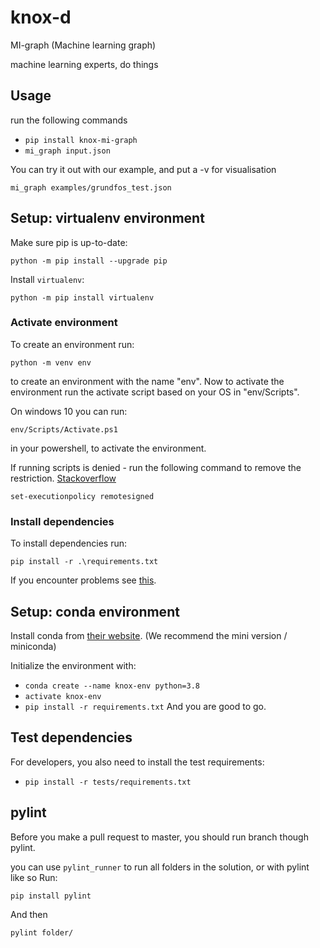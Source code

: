 # knox-d
MI-graph (Machine learning graph)

machine learning experts, do things

## Usage
run the following commands
- `pip install knox-mi-graph`
- `mi_graph input.json`

You can try it out with our example, and put a -v for visualisation

`mi_graph examples/grundfos_test.json`


## Setup: virtualenv environment
Make sure pip is up-to-date:

`python -m pip install --upgrade pip`

Install `virtualenv`:

`python -m pip install virtualenv`

### Activate environment
To create an environment run:

`python -m venv env`

to create an environment with the name "env". Now to activate the environment run the activate script based on your OS in "env/Scripts".

On windows 10 you can run:

`env/Scripts/Activate.ps1`

in your powershell, to activate the environment.

If running scripts is denied - run the following command to remove the restriction. [Stackoverflow](https://stackoverflow.com/questions/4037939/powershell-says-execution-of-scripts-is-disabled-on-this-system)

`set-executionpolicy remotesigned`

### Install dependencies
To install dependencies run:

`pip install -r .\requirements.txt`

If you encounter problems see [this](https://packaging.python.org/guides/installing-using-pip-and-virtual-environments/).

## Setup: conda environment
Install conda from [their website](https://docs.anaconda.com/anaconda/install/). (We recommend the mini version / miniconda)

Initialize the environment with:
- `conda create --name knox-env python=3.8`
- `activate knox-env`
- `pip install -r requirements.txt`
And you are good to go.


## Test dependencies
For developers, you also need to install the test requirements:
- `pip install -r tests/requirements.txt`

## pylint
Before you make a pull request to master, you should run branch though pylint.

you can use `pylint_runner` to run all folders in the solution, or with pylint like so
Run: 
```bash
pip install pylint
```
And then
```bash
pylint folder/
```
